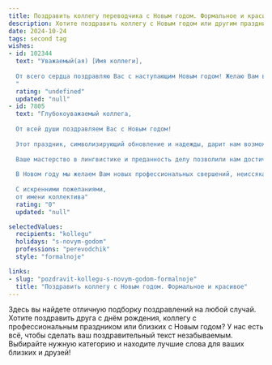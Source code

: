```yaml
---
title: Поздравить коллегу переводчика с Новым годом. Формальное и красивое
description: Хотите поздравить коллегу с Новым годом или другим праздником? Наш ИИ создаст незабываемое поздравление, а вы обязательно выделитесь среди других.  
date: 2024-10-24
tags: second tag
wishes:
- id: 102344
  text: "Уважаемый(ая) [Имя коллеги],
  
  От всего сердца поздравляю Вас с наступающим Новым годом! Желаю Вам в новом году профессиональных успехов, интересных проектов и лёгкого пера в Вашей нелёгкой, но столь важной работе переводчика. Пусть новый год принесёт Вам вдохновение, благополучие и множество радостных моментов.  С Новым годом!
  "
  rating: "undefined"
  updated: "null"
- id: 7805
  text: "Глубокоуважаемый коллега,
  
  От всей души поздравляем Вас с Новым годом!
  
  Этот праздник, символизирующий обновление и надежды, дарит нам возможность выразить нашу искреннюю благодарность за Ваш неоценимый вклад в работу нашей команды переводчиков.
  
  Ваше мастерство в лингвистике и преданность делу позволили нам достичь значительных высот и успешно справиться с самыми сложными проектами. Ваша способность передавать смысл с точностью и изяществом вдохновляет нас всех.
  
  В Новом году мы желаем Вам новых профессиональных свершений, неиссякаемого вдохновения и крепкого здоровья. Пусть этот год принесет Вам и Вашим близким радость, благополучие и мир.
  
  С искренними пожеланиями,
  от имени коллектива"
  rating: "0"
  updated: "null"

selectedValues:
  recipients: "kollegu"
  holidays: "s-novym-godom"
  professions: "perevodchik"
  style: "formalnoje"

links:
- slug: "pozdravit-kollegu-s-novym-godom-formalnoje"
  title: "Поздравить коллегу с Новым годом. Формальное и красивое"
---
```


Здесь вы найдете отличную подборку поздравлений на любой случай. 
Хотите поздравить друга с днём рождения, коллегу с профессиональным праздником или близких с Новым годом? У нас есть всё, чтобы сделать ваш поздравительный текст незабываемым. Выбирайте нужную категорию и находите лучшие слова для ваших близких и друзей!
